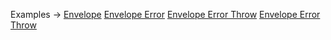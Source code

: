 <p class="ExampleLinks">Examples <span class="ExampleLinksTitleSeparator">-></span> <a href="../../examples/output/envelope">Envelope</a> <span class="ExampleLinksSeparator"></span> <a href="../../examples/output/envelope-error">Envelope Error</a> <span class="ExampleLinksSeparator"></span> <a href="../../examples/output/envelope-error-throw">Envelope Error Throw</a> <span class="ExampleLinksSeparator"></span> <a href="../../examples/output/envelope-error-throw">Envelope Error Throw</a></p>

